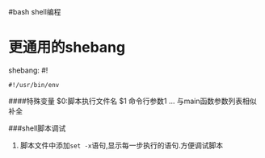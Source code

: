 #bash shell编程

# 更通用的shebang

shebang: #!
```
#!/usr/bin/env
```

####特殊变量
	$0:脚本执行文件名
	$1 命令行参数1 ... 与main函数参数列表相似
	补全

###shell脚本调试
1. 脚本文件中添加`set -x`语句,显示每一步执行的语句.方便调试脚本
